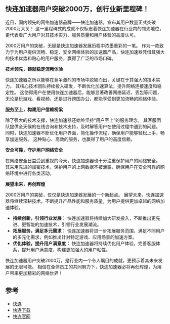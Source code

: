## 快连加速器用户突破2000万，创行业新里程碑！

近日，国内领先的网络加速器品牌——快连加速器，宣布其用户数量正式突破2000万大关！ 这一里程碑式的成就不仅标志着快连加速器在行业内的领先地位，更代表着广大用户对其技术实力、服务质量和用户体验的高度认可。

2000万用户的突破，无疑是快连加速器发展历程中浓墨重彩的一笔。 作为一款致力于为用户提供流畅、稳定、安全网络体验的加速器产品，快连加速器凭借其强大的技术优势和贴心的用户服务，赢得了广泛的市场口碑。

**技术领先，铸就稳定流畅体验**

快连加速器之所以能够在竞争激烈的市场中脱颖而出，关键在于其强大的技术实力。 其核心技术团队持续投入研发，不断优化加速算法，提升网络连接速度和稳定性。 这使得用户在使用快连加速器后，能够显著改善网络延迟、丢包等问题，无论是玩游戏、看视频，还是进行跨国办公，都能享受到更加流畅的网络体验。

**服务至上，构建用户信赖桥梁**

除了强大的技术支撑，快连加速器还始终坚持“用户至上”的服务理念。 其客服团队提供全天候的在线咨询和技术支持，及时解答用户在使用过程中遇到的问题。 同时，快连加速器不断优化用户界面，简化操作流程，确保用户能够轻松上手，畅享加速服务。 这种贴心、高效的服务，也赢得了用户的高度信赖。

**安全可靠，守护用户网络安全**

在网络安全日益受到重视的今天，快连加速器也十分注重保护用户的网络安全。 其采用先进的加密技术，保护用户的上网数据不被泄露，确保用户在安全可靠的网络环境中进行各类活动。

**展望未来，再创辉煌**

2000万用户的突破，仅仅是快连加速器发展的一个新起点。 展望未来，快连加速器将继续深耕技术，不断提升产品性能和服务质量，为用户提供更加卓越的网络加速体验。

* **持续创新，引领行业发展：** 快连加速器将持续加大研发投入，不断推出更先进、更智能的加速技术，引领行业发展潮流。
* **拓展服务，满足多元需求：** 快连加速器将进一步拓展服务范围，满足不同用户的多元化需求，例如推出针对特定游戏、应用场景的加速方案。
* **优化体验，提升用户满意度：** 快连加速器将持续优化用户体验，完善客服体系，提升用户满意度，构建更加强大的用户粘性。

快连加速器用户突破2000万，是行业内一个令人瞩目的成就，更预示着其未来发展的无限可能。 相信在全体员工的共同努力下，快连加速器必将再创辉煌，为用户带来更加精彩的网络世界！

## 参考

* [快连](https://letskuai-1.com/)
* [快连下载](https://letskuai-2.com/)
* [快连官网](https://letskuai-3.com/)